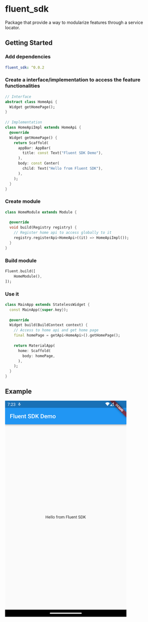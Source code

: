 # fluent_sdk
Package that provide a way to modularize features through a service locator.

## Getting Started

### Add dependencies

```yaml
fluent_sdk: ^0.0.2
```

### Create a interface/implementation to access the feature functionalities

```dart
// Interface
abstract class HomeApi {
  Widget getHomePage();
}

// Implementation
class HomeApiImpl extends HomeApi {
  @override
  Widget getHomePage() {
    return Scaffold(
      appBar: AppBar(
        title: const Text("Fluent SDK Demo"),
      ),
      body: const Center(
        child: Text("Hello from Fluent SDK"),
      ),
    );
  }
}
```

### Create module

```dart
class HomeModule extends Module {

  @override
  void build(Registry registry) {
    // Register home api to access globally to it
    registry.registerApi<HomeApi>((it) => HomeApiImpl());
  }
}
```

### Build module

```dart
Fluent.build([
    HomeModule(),
]);
```

### Use it
```dart
class MainApp extends StatelessWidget {
  const MainApp({super.key});

  @override
  Widget build(BuildContext context) {
    // Access to home api and get home page
    final homePage = getApi<HomeApi>().getHomePage();

    return MaterialApp(
      home: Scaffold(
        body: homePage,
      ),
    );
  }
}

```

## Example

<img src="https://raw.githubusercontent.com/aosorio-avilez/flutter_fluent/main/resources/fluent_sdk_example.png" width="400" />